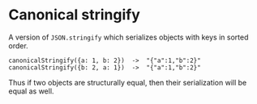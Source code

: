 # Canonical stringify

A version of `JSON.stringify` which serializes objects with keys in
sorted order.

    canonicalStringify({a: 1, b: 2})  ->  "{"a":1,"b":2}"
    canonicalStringify({b: 2, a: 1})  ->  "{"a":1,"b":2}"

Thus if two objects are structurally equal, then their serialization
will be equal as well.
